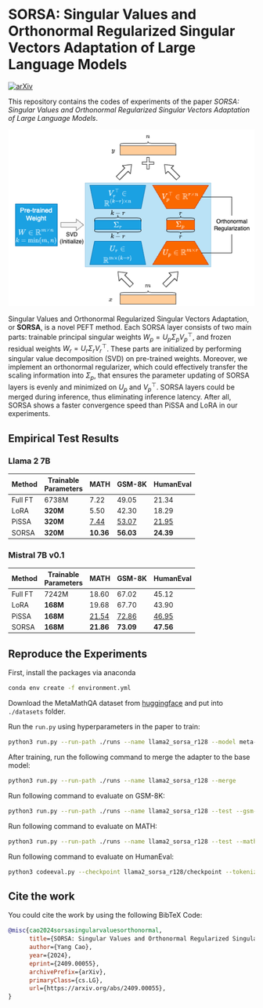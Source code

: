 # SORSA: Singular Values and Orthonormal Regularized Singular Vectors Adaptation of Large Language Models

[![arXiv](https://img.shields.io/badge/arXiv-2409.00055-b31b1b.svg)](https://arxiv.org/abs/2409.00055)

This repository contains the codes of experiments of the paper *SORSA: Singular Values and Orthonormal Regularized Singular Vectors Adaptation of Large Language Models*.

![Architecture of SORSA](./assets/SORSA.png)

Singular Values and Orthonormal Regularized Singular Vectors Adaptation, or **SORSA**, is a novel PEFT method. Each SORSA layer consists of two main parts: trainable principal singular weights $W_p = U_p \Sigma_p V^\top_p$, and frozen residual weights $W_r = U_r \Sigma_r V^\top_r$. These parts are initialized by performing singular value decomposition (SVD) on pre-trained weights. Moreover, we implement an orthonormal regularizer, which could effectively transfer the scaling information into $\Sigma_p$, that ensures the parameter updating of SORSA layers is evenly and minimized on $U_p$ and $V^\top_p$. SORSA layers could be merged during inference, thus eliminating inference latency. After all, SORSA shows a faster convergence speed than PiSSA and LoRA in our experiments.

## Empirical Test Results

### Llama 2 7B

| Method  | Trainable<br />Parameters | MATH        | GSM-8K       | HumanEval    |
| ------- | ------------------------- | ----------- | ------------ | ------------ |
| Full FT | 6738M                     | 7.22        | 49.05        | 21.34        |
| LoRA    | **320M**                  | 5.50        | 42.30        | 18.29        |
| PiSSA   | **320M**                  | <u>7.44</u> | <u>53.07</u> | <u>21.95</u> |
| SORSA   | **320M**                  | **10.36**   | **56.03**    | **24.39**    |

### Mistral 7B v0.1

| Method  | Trainable<br />Parameters | MATH         | GSM-8K       | HumanEval    |
| ------- | ------------------------- | ------------ | ------------ | ------------ |
| Full FT | 7242M                     | 18.60        | 67.02        | 45.12        |
| LoRA    | **168M**                  | 19.68        | 67.70        | 43.90        |
| PiSSA   | **168M**                  | <u>21.54</u> | <u>72.86</u> | <u>46.95</u> |
| SORSA   | **168M**                  | **21.86**    | **73.09**    | **47.56**    |


## Reproduce the Experiments

First, install the packages via anaconda

```bash
conda env create -f environment.yml
```

Download the MetaMathQA dataset from [huggingface](https://huggingface.co/datasets/meta-math/MetaMathQA) and put into `./datasets` folder.

Run the `run.py` using hyperparameters in the paper to train:

```bash
python3 run.py --run-path ./runs --name llama2_sorsa_r128 --model meta-llama/Llama-2-7b-hf --lr 3e-5 --wd 0.00 --batch-size 2 --accum-step 64 --gamma 4e-4  --rank 128 --epochs 1 --train --bf16 --tf32 --metamath
```

After training, run the following command to merge the adapter to the base model:

```bash
python3 run.py --run-path ./runs --name llama2_sorsa_r128 --merge
```

Run following command to evaluate on GSM-8K:

```bash
python3 run.py --run-path ./runs --name llama2_sorsa_r128 --test --gsm-8k --bf16
```

Run following command to evaluate on MATH:

```bash
python3 run.py --run-path ./runs --name llama2_sorsa_r128 --test --math --bf16
```

Run following command to evaluate on HumanEval:

```bash
python3 codeeval.py --checkpoint llama2_sorsa_r128/checkpoint --tokenizer meta-llama/Llama-2-7b-hf --bf16
```


## Cite the work

You could cite the work by using the following BibTeX Code:

```bibtex
@misc{cao2024sorsasingularvaluesorthonormal,
      title={SORSA: Singular Values and Orthonormal Regularized Singular Vectors Adaptation of Large Language Models}, 
      author={Yang Cao},
      year={2024},
      eprint={2409.00055},
      archivePrefix={arXiv},
      primaryClass={cs.LG},
      url={https://arxiv.org/abs/2409.00055}, 
}
```

